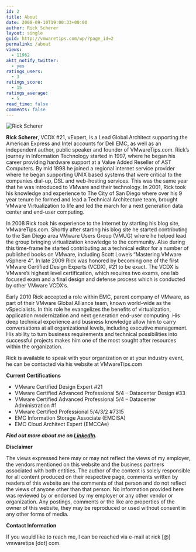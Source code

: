 ```yaml
---
id: 2
title: About
date: 2008-09-10T19:00:33+00:00
author: Rick Scherer
layout: single
guid: http://vmwaretips.com/wp/?page_id=2
permalink: /about
views:
  - 11962
aktt_notify_twitter:
  - yes
ratings_users:
  - 3
ratings_score:
  - 15
ratings_average:
  - 5
read_time: false		
comments: false
---
```

![Rick Scherer](https://media.licdn.com/mpr/mpr/shrinknp_400_400/AAEAAQAAAAAAAAhBAAAAJGU3Yzk0MDljLTBkMTEtNDRlMC05NzQwLTIxZjM5M2NhNmRkMA.jpg "Rick Scherer")

**Rick Scherer**, VCDX #21, vExpert, is a Lead Global Architect supporting the American Express and Intel accounts for Dell EMC, as well as an independent author, public speaker and founder of VMwareTips.com. Rick’s journey in Information Technology started in 1997, where he began his career providing hardware support at a Value Added Reseller of AST Computers. By mid 1998 he joined a regional internet service provider where he began supporting UNIX based systems that were critical to the companies dial-up, DSL and web-hosting services. This was the same year that he was introduced to VMware and their technology. In 2001, Rick took his knowledge and experience to The City of San Diego where over his 9 year tenure he formed and lead a Technical Architecture team, brought VMware Virtualization to life and led the march for a next generation data center and end-user computing.

In 2008 Rick took his experience to the Internet by starting his blog site, VMwareTips.com. Shortly after starting his blog site he started contributing to the San Diego area VMware Users Group (VMUG) where he helped lead the group bringing virtualization knowledge to the community. Also during this time-frame he started contributing as a technical editor for a number of published books on VMware, including Scott Lowe’s “Mastering VMware vSphere 4”. In late 2009 Rick was honored by becoming one of the first VMware Certified Design Experts (VCDX), #21 to be exact. The VCDX is VMware’s highest level certification, which requires two exams, one lab focused exam and a final design and defense process which is conducted by other VMware VCDX’s.

Early 2010 Rick accepted a role within EMC, parent company of VMware, as part of their VMware Global Alliance team, known world-wide as the vSpecialists. In this role he evangelizes the benefits of virtualization, application modernization and next generation end-user computing. His deep technical experience and business knowledge allow him to carry conversations at all organizational levels, including executive management. His ability to turn business requirements and technical possibilities into successful projects makes him one of the most sought after resources within the organization.

Rick is available to speak with your organization or at your industry event, he can be contacted via his website at VMwareTips.com

**Current Certifications**

* VMware Certified Design Expert #21
* VMware Certified Advanced Professional 5/4 – Datacenter Design #33
* VMware Certified Advanced Professional 5/4 – Datacenter Administration #1
* VMware Certified Professional 5/4/3/2 #7315
* EMC Information Storage Associate (EMCISA)
* EMC Cloud Architect Expert (EMCCAe)

***Find out more about me on [LinkedIn](http://www.linkedin.com/in/rickjscherer).***

**Disclaimer**

The views expressed here may or may not reflect the views of my employer, the vendors mentioned on this website and the business partners associated with both entities. The author of the content is solely responsible for all content produced on their respective page, comments written by readers of this website are the comments of that person and do not reflect the views of anyone other than that person. No information provided here was reviewed by or endorsed by my employer or any other vendor or organization. Any postings, comments or the like are properties of the owner of this website, they may be reproduced or used without consent in any other forms of media.

**Contact Information**

If you would like to reach me, I can be reached via e-mail at rick [@] vmwaretips [dot] com.
